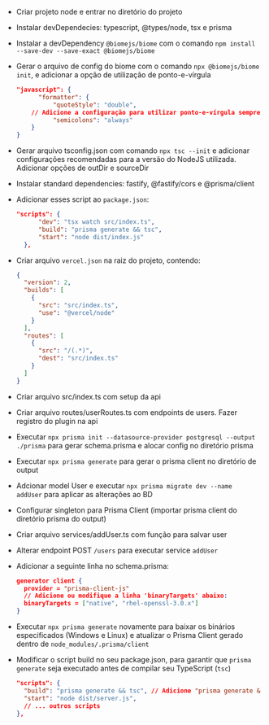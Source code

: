 - Criar projeto node e entrar no diretório do projeto
- Instalar devDependecies: typescript, @types/node, tsx e prisma
- Instalar a devDependency `@biomejs/biome` com o comando `npm install --save-dev --save-exact @biomejs/biome`
- Gerar o arquivo de config do biome com o comando `npx @biomejs/biome init`, e adicionar a opção de utilização de ponto-e-vírgula

  ```json
  "javascript": {
		"formatter": {
			"quoteStyle": "double",
      // Adicione a configuração para utilizar ponto-e-vírgula sempre.
			"semicolons": "always"
	  }
  }
  ```
- Gerar arquivo tsconfig.json com comando `npx tsc --init` e adicionar configurações recomendadas para a versão do NodeJS utilizada. Adicionar opções de outDir e sourceDir
- Instalar standard dependencies: fastify, @fastify/cors e @prisma/client
- Adicionar esses script ao `package.json`:

  ```json
  "scripts": {
		"dev": "tsx watch src/index.ts",
		"build": "prisma generate && tsc",
		"start": "node dist/index.js"
	},
  ```
- Criar arquivo `vercel.json` na raiz do projeto, contendo:

  ```json
  {
	"version": 2,
    "builds": [
      {
        "src": "src/index.ts",
        "use": "@vercel/node"
      }
    ],
    "routes": [
      {
        "src": "/(.*)",
        "dest": "src/index.ts"
      }
    ]
  }
  ```
- Criar arquivo src/index.ts com setup da api
- Criar arquivo routes/userRoutes.ts com endpoints de users. Fazer registro do plugin na api
- Executar `npx prisma init --datasource-provider postgresql --output ./prisma` para gerar schema.prisma e alocar config no diretório prisma
- Executar `npx prisma generate` para gerar o prisma client no diretório de output
- Adcionar model User e executar `npx prisma migrate dev --name addUser` para aplicar as alterações ao BD
- Configurar singleton para Prisma Client (importar prisma client do diretório prisma do output)
- Criar arquivo services/addUser.ts com função para salvar user
- Alterar endpoint POST `/users` para executar service `addUser`
- Adicionar a seguinte linha no schema.prisma:

  ```json
  generator client {
    provider = "prisma-client-js"
    // Adicione ou modifique a linha 'binaryTargets' abaixo:
    binaryTargets = ["native", "rhel-openssl-3.0.x"]
  }
  ```
- Executar `npx prisma generate` novamente para baixar os binários especificados (Windows e Linux) e atualizar o Prisma Client gerado dentro de `node_modules/.prisma/client`
- Modificar o script build no seu package.json, para garantir que `prisma generate` seja executado antes de compilar seu TypeScript (`tsc`)

  ```json
  "scripts": {
    "build": "prisma generate && tsc", // Adicione "prisma generate &&" antes do tsc
    "start": "node dist/server.js",
    // ... outros scripts
  },
  ```